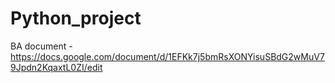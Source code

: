 # Python_project
BA document - https://docs.google.com/document/d/1EFKk7j5bmRsXONYisuSBdG2wMuV79Jpdn2KqaxtL0ZI/edit

